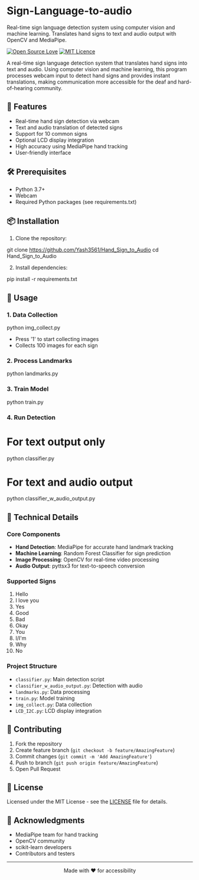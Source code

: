# Sign-Language-to-audio
Real-time sign language detection system using computer vision and machine learning. Translates hand signs to text and audio output with OpenCV and MediaPipe.




[![Open Source Love](https://badges.frapsoft.com/os/v1/open-source.svg?v=103)](https://github.com/ellerbrock/open-source-badges/)
[![MIT Licence](https://badges.frapsoft.com/os/mit/mit.svg?v=103)](https://opensource.org/licenses/mit-license.php)

A real-time sign language detection system that translates hand signs into text and audio. Using computer vision and machine learning, this program processes webcam input to detect hand signs and provides instant translations, making communication more accessible for the deaf and hard-of-hearing community.


## 🌟 Features

- Real-time hand sign detection via webcam
- Text and audio translation of detected signs
- Support for 10 common signs
- Optional LCD display integration
- High accuracy using MediaPipe hand tracking
- User-friendly interface

## 🛠️ Prerequisites

- Python 3.7+
- Webcam
- Required Python packages (see requirements.txt)

## 📦 Installation

1. Clone the repository:

git clone https://github.com/Yash3561/Hand_Sign_to_Audio
cd Hand_Sign_to_Audio


2. Install dependencies:

pip install -r requirements.txt


## 🚀 Usage

### 1. Data Collection

python img_collect.py

- Press '1' to start collecting images
- Collects 100 images for each sign

### 2. Process Landmarks

python landmarks.py

### 3. Train Model

python train.py

### 4. Run Detection

# For text output only
python classifier.py

# For text and audio output

python classifier_w_audio_output.py

## 🔧 Technical Details

### Core Components
- **Hand Detection**: MediaPipe for accurate hand landmark tracking
- **Machine Learning**: Random Forest Classifier for sign prediction
- **Image Processing**: OpenCV for real-time video processing
- **Audio Output**: pyttsx3 for text-to-speech conversion

### Supported Signs
1. Hello
2. I love you
3. Yes
4. Good
5. Bad
6. Okay
7. You
8. I/I'm
9. Why
10. No

### Project Structure
- `classifier.py`: Main detection script
- `classifier_w_audio_output.py`: Detection with audio
- `landmarks.py`: Data processing
- `train.py`: Model training
- `img_collect.py`: Data collection
- `LCD_I2C.py`: LCD display integration

## 🤝 Contributing

1. Fork the repository
2. Create feature branch (`git checkout -b feature/AmazingFeature`)
3. Commit changes (`git commit -m 'Add AmazingFeature'`)
4. Push to branch (`git push origin feature/AmazingFeature`)
5. Open Pull Request


## 📝 License

Licensed under the MIT License - see the [LICENSE](LICENSE) file for details.

## 🙏 Acknowledgments

- MediaPipe team for hand tracking
- OpenCV community
- scikit-learn developers
- Contributors and testers

---

<p align="center">
  Made with ❤️ for accessibility
</p>
